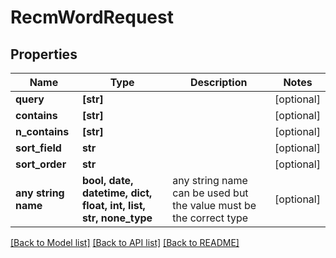 # RecmWordRequest


## Properties
Name | Type | Description | Notes
------------ | ------------- | ------------- | -------------
**query** | **[str]** |  | [optional] 
**contains** | **[str]** |  | [optional] 
**n_contains** | **[str]** |  | [optional] 
**sort_field** | **str** |  | [optional] 
**sort_order** | **str** |  | [optional] 
**any string name** | **bool, date, datetime, dict, float, int, list, str, none_type** | any string name can be used but the value must be the correct type | [optional]

[[Back to Model list]](../README.md#documentation-for-models) [[Back to API list]](../README.md#documentation-for-api-endpoints) [[Back to README]](../README.md)


